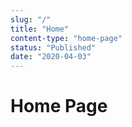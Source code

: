 ```yaml
---
slug: "/"
title: "Home"
content-type: "home-page"
status: "Published"
date: "2020-04-03"
---
```


# Home Page